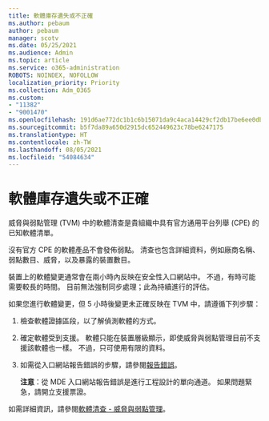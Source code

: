 ```yaml
---
title: 軟體庫存遺失或不正確
ms.author: pebaum
author: pebaum
manager: scotv
ms.date: 05/25/2021
ms.audience: Admin
ms.topic: article
ms.service: o365-administration
ROBOTS: NOINDEX, NOFOLLOW
localization_priority: Priority
ms.collection: Adm_O365
ms.custom:
- "11382"
- "9001470"
ms.openlocfilehash: 191d6ae772dc1b1c6b15071da9c4aca14429cf2db17be6ee0db6b23ea0d29e2d
ms.sourcegitcommit: b5f7da89a650d2915dc652449623c78be6247175
ms.translationtype: HT
ms.contentlocale: zh-TW
ms.lasthandoff: 08/05/2021
ms.locfileid: "54084634"
---
```

# <a name="software-inventory-is-missing-or-inaccurate"></a>軟體庫存遺失或不正確

威脅與弱點管理 (TVM) 中的軟體清查是貴組織中具有官方通用平台列舉 (CPE) 的已知軟體清單。

沒有官方 CPE 的軟體產品不會發佈弱點。 清查也包含詳細資料，例如廠商名稱、弱點數目、威脅，以及暴露的裝置數目。

裝置上的軟體變更通常會在兩小時內反映在安全性入口網站中。 不過，有時可能需要較長的時間。 目前無法強制同步處理；此為持續進行的評估。

如果您進行軟體變更，但 5 小時後變更未正確反映在 TVM 中，請遵循下列步驟：

1. 檢查軟體證據區段，以了解偵測軟體的方式。
1. 確定軟體受到支援。 軟體只能在裝置層級顯示，即使威脅與弱點管理目前不支援該軟體也一樣。 不過，只可使用有限的資料。
1. 如需從入口網站報告錯誤的步驟，請參閱[報告錯誤](/microsoft-365/security/defender-endpoint/tvm-software-inventory?view=o365-worldwide#report-inaccuracy)。
   
    **注意**：從 MDE 入口網站報告錯誤是進行工程設計的單向通道。 如果問題緊急，請開立支援票證。

如需詳細資訊，請參閱[軟體清查 - 威脅與弱點管理](/microsoft-365/security/defender-endpoint/tvm-software-inventory)。
